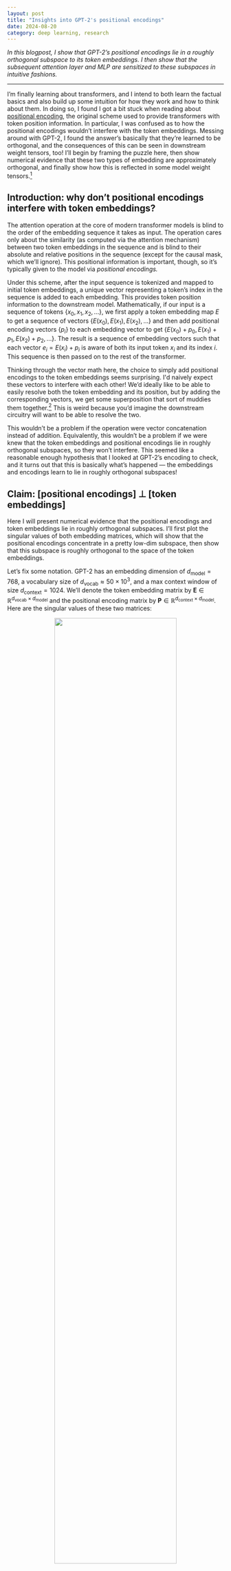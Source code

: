 ```yaml
---
layout: post
title: "Insights into GPT-2's positional encodings"
date: 2024-08-20
category: deep learning, research
---
```



*In this blogpost, I show that GPT-2’s positional encodings lie in a roughly orthogonal subspace to its token embeddings. I then show that the subsequent attention layer and MLP are sensitized to these subspaces in intuitive fashions.*

***

I’m finally learning about transformers, and I intend to both learn the factual basics and also build up some intuition for how they work and how to think about them.
In doing so, I found I got a bit stuck when reading about [positional encoding](https://machinelearningmastery.com/a-gentle-introduction-to-positional-encoding-in-transformer-models-part-1/), the original scheme used to provide transformers with token position information.
In particular, I was confused as to how the positional encodings wouldn’t interfere with the token embeddings.
Messing around with GPT-2, I found the answer’s basically that they’re learned to be orthogonal, and the consequences of this can be seen in downstream weight tensors, too!
I’ll begin by framing the puzzle here, then show numerical evidence that these two types of embedding are approximately orthogonal, and finally show how this is reflected in some model weight tensors.[^a]

[^a]: Two disclaimers here: first, this was written rather fast and some parts might be unclear, and second, I imagine someone out there already knows this! In either case, feel free to drop me a line.

## Introduction: why don’t positional encodings interfere with token embeddings?

The attention operation at the core of modern transformer models is blind to the order of the embedding sequence it takes as input.
The operation cares only about the similarity (as computed via the attention mechanism) between two token embeddings in the sequence and is blind to their absolute and relative positions in the sequence (except for the causal mask, which we’ll ignore).
This positional information is important, though, so it’s typically given to the model via *positional encodings.*

Under this scheme, after the input sequence is tokenized and mapped to initial token embeddings, a unique vector representing a token’s index in the sequence is added to each embedding.
This provides token position information to the downstream model.
Mathematically, if our input is a sequence of tokens $\{x_0, x_1, x_2, \ldots \}$, we first apply a token embedding map $E$ to get a sequence of vectors $\{E(x_0), E(x_1), E(x_2), \ldots\}$ and then add positional encoding vectors $\{p_i\}$ to each embedding vector to get
$\{E(x_0) + p_0, E(x_1) + p_1, E(x_2) + p_2, \ldots\}$.
The result is a sequence of embedding vectors such that each vector $e_i = E(x_i) + p_i$ is aware of both its input token $x_i$ and its index $i$.
This sequence is then passed on to the rest of the transformer.

Thinking through the vector math here, the choice to simply add positional encodings to the token embeddings seems surprising.
I'd naively expect these vectors to interfere with each other!
We’d ideally like to be able to easily resolve both the token embedding and its position, but by adding the corresponding vectors, we get some superposition that sort of muddies them together.[^b]
This is weird because you’d imagine the downstream circuitry will want to be able to resolve the two.

This wouldn’t be a problem if the operation were vector concatenation instead of addition.
Equivalently, this wouldn’t be a problem if we were knew that the token embeddings and positional encodings lie in roughly orthogonal subspaces, so they won’t interfere.
This seemed like a reasonable enough hypothesis that I looked at GPT-2’s encoding to check, and it turns out that this is basically what’s happened — the embeddings and encodings learn to lie in roughly orthogonal subspaces!

[^b]: For example, if you don’t choose the vectors carefully, you might find that the word `CAT` at index `3` is embedded similarly to the word `APPLE` at index `6` — or, mathematically, that $E(\text{CAT}) + p_3 \approx E(\text{APPLE}) + p_6$ — making them hard to distinguish.

## Claim: [positional encodings] $\perp$ [token embeddings]

Here I will present numerical evidence that the positional encodings and token embeddings lie in roughly orthogonal subspaces.
I’ll first plot the singular values of both embedding matrices, which will show that the positional encodings concentrate in a pretty low-dim subspace, then show that this subspace is roughly orthogonal to the space of the token embeddings.

Let’s fix some notation.
GPT-2 has an embedding dimension of $d_\text{model} = 768$, a vocabulary size of $d_\text{vocab} \approx 50 \times 10^3$, and a max context window of size $d_\text{context} = 1024$.
We’ll denote the token embedding matrix by $\mathbf{E} \in \mathbb{R}^{d_\text{vocab} \times d_\text{model}}$ and the positional encoding matrix by $\mathbf{P} \in \mathbb{R}^{d_\text{context} \times d_\text{model}}$.
Here are the singular values of these two matrices:

<p style="text-align:center;">
<img src="{{site.baseurl}}/img/gpt2_pos_encs/P_and_E_svals.png" width="75%">
</p>

The most important observation here is that $\mathbf{P}$ has fairly low rank: it’s very well captured by its top, say, 30 singular directions.
The embeddings, by contrast, have fairly high rank: the mass of $\mathbf{E}$ is spread over many singular directions.

We will now show that the top directions of the right singular subspace of $\mathbf{P}$ (which capture most of its mass) align well with the *bottom* directions of the right singular subspace of $\mathbf{E}$, which permits them to not interfere with each other.
Let the right singular vectors of $\mathbf{E}$ be $v_j$ for $j = 1, \ldots, d_\text{model}$, and let $$\Pi^{(30)}_\mathbf{P}$$ be the projector onto the top 30 right singular directions of $\mathbf{P}$. The plot below shows $$v_j^\top \Pi^{(30)}_\mathbf{P} v_j$$.
This quantity lies in $[0,1]$ for each index $j$ and tells us the degree to which each *embedding* singular direction is captured by the top singular directions of the *positional encoding* matrix.

<p style="text-align:center;">
<img src="{{site.baseurl}}/img/gpt2_pos_encs/tokemb_posenc_capture_plot.png" width="50%">
</p>

The large mass towards the right of the above plot shows that the top subspace of the positional encodings is well-aligned with the bottom subspace of the token embeddings.
Phrased differently, the positional encodings and token embeddings lie in roughly orthogonal subspaces, and so they won’t interfere!

Curiously, the above plot also shows a small mass at the low indices.
This is strange to me, and I don’t know what to make of it.
Feel free to send me hypotheses!

Here’s another, more detailed viz of the same phenomenon.
Here I simply plot the squared overlaps of the right singular vectors of $\mathbf{P}$ and $\mathbf{E}$:

<p style="text-align:center;">
<img src="{{site.baseurl}}/img/gpt2_pos_encs/tokemb_posenc_overlap_heatmap.png" width="50%">
</p>

I’ve applied a small Gaussian blur to the image in order to denoise a bit and bring out the essential feature: the large masses in the upper-right and bottom-right corners, which demonstrates that **the** **top positional encoding subspace is aligned to the bottom token embedding subspace and vice versa.**[^q]

[^q]: I often bump into the problem of how to best measure or visualize the alignment of two matrices. This very info-dense SV-overlap plot is something I hadn’t tried before. I find it somewhat useful and will probably use it in the future.

## Claim: query, key, value, and "post-value projection" weights are attuned to the top subspaces of both $$\mathbf{P}$$ and $$\mathbf{E}$$

We’ve shown that GPT-2’s positional encodings and token embeddings lie in roughly orthogonal subspaces.
This raises a natural question: can we see alignment to these subspaces in the weight matrices of the transformer?

It turns out we can: the first-layer `query`, `key`, `value`, and `proj`[^c] weights are far more aligned to the top subspaces of both $$\mathbf{P}$$ and $$\mathbf{E}$$ than one would expect from chance.
The following big eight-panel plot which shows the squared singular value overlap between each of these four weight matrices (taken from the first attention layer) and both of these two embedding matrices.

[^c]: By this I refer to the "projection matrix" from the output of the attention operation back into the residual stream. This isn't really a projection in any conventional sense, since it's square -- seems better thought of as simply a linear transformation -- but that's what people call it, so we'll do so here.

<p style="text-align:center;">
<img src="{{site.baseurl}}/img/gpt2_pos_encs/eight_panel_plot.png" width="40%">
</p>

This plot shows that:
* The `query` and `key` matrices are well-aligned to the very top subspace of $$\mathbf{P}$$ (note the dark dot in the very top left of the top left two plots -- you might have to zoom in).
* The `query`, `key`, and `value` matrices are well-aligned to the top subspaces of $$\mathbf{E}$$. The corresponding plots have large mass in the top left.
* The `proj` matrix is well-aligned with $$\mathbf{P}$$ and apparently anti-aligned to $$\mathbf{P}$$!

One could come up with various just-so stories here --- for example, that the `proj` matrix is spreading around positional information --- but I'll refrain. The important takeaways are that these matrices are clearly aware of these two important subspaces and that the top few positional encoding directions are used quite a lot in the `query`-`key` similary computation, which makes sense. These seem like useful things to keep in mind when, for example, trying to reverse-engineer transformer circuitry.


## Claim: [MLP weights] $\perp$ [positional encodings]

Here I will present evidence that the fan-out weights of the first-hidden-layer MLP of GPT-2 have learned to be *sensitive* to the top directions of the token embeddings and *insensitive* to the top directions of the positional encodings.

The plot below shows the squared overlaps between the right singular vectors of the MLP weights $$\mathbf{W}_1 \in \mathbb{R}^{d_\text{hid} \times d_\text{model}}$$ (with $$d_\text{hid} = 4 d_\text{model}$$) and the positional encoding and token embedding matrices $$\mathbf{P}$$ and $$\mathbf{E}$$.
We see that the MLP is strongly attuned to the top token embedding directions (the first heatmap has most of its mass along the diagonal) and strongly insensitive to the positional encoding directions (the second heatmap has most of its mass along the antidiagonal).
This makes sense: the MLP basically acts the same on each token embedding, independently of its position in the sequence.

<p style="text-align:center;">
<img src="{{site.baseurl}}/img/gpt2_pos_encs/mlp_overlap_heatmaps.png" width="70%">
</p>



## Claim: the positional encoding subspace is sparse!

Since the top singular subspace of $$\mathbf{P}$$ seems to be important, I decided to visualize it.
To my surprise, it's sparse in the embedding space!

Recall that $$\mathbf{P}$$ has shape $$[d_\text{context} \times d_\text{model}]$$, with $$d_\text{context} = 1024$$ and $$d_\text{model} = 784$$. Let us visualize its top five singular vectors of $$\mathbf{P}$$ in these two spaces.
The left singular vectors live in the context space, and the right singular vectors live in the embedding space.

<p style="text-align:center;">
<img src="{{site.baseurl}}/img/gpt2_pos_encs/pos_enc_top_vecs.png" width="90%">
</p>

As we might guess, the top singular vectors in the context (i.e. token) space are basically sinusoids of different frequencies... but the top singular vectors in the embedding space are sparse, concentrating strongly on maybe 40 indices.
Returning to our original motivation of understanding how the positional encodings don't interfere with the token embeddings, it seems that not only do they lie in orthogonal subspaces, they actually make use of (roughly) *disjoint sets of embedding indices!* This is just a permutation away from the positional encodings being *appended* to the token embeddings rather than added, which makes a lot of sense.

That said, I have no idea why we get sparsification here.
I don't know what induces it; I don't know why the model prefers this over merely orthogonal subspaces.
Odd!
It's a strong enough effect that I'd bet there's a simple explanation.


## Summary

This blogpost describes some purposeful poking around the singular value structure of GPT-2's positional encoding and token embedding matrices.
The main observation -- that the these two types of information lie in basically orthogonal subspaces, and this is reflected in intuitive ways in downstream weight matrices -- seems pretty solid!
There are a bunch of auxiliary observations, including the sparsity of the positional encodings, that seem pretty clear but which I don't have a good explanation for.
In any case, it seems useful to compile heuristic, broad-strokes observations like this when trying to build intuition for how transformers work.
Observations like this feel to me like puzzle pieces, and if we get enough on the table, maybe we can start fitting them together.


***

*Thanks to Chandan Singh for proofreading this post and for the discussion that led to it. A Colab notebook reproducing all experiments is [here](https://colab.research.google.com/drive/1CuNdE2BOdHMZQAoYXiAC0C21j-yRA8BR?usp=sharing)*.

***

